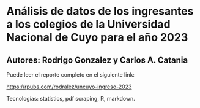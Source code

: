 # Análisis de datos de los ingresantes a los colegios de la Universidad Nacional de Cuyo para el año 2023

## Autores: Rodrigo Gonzalez y Carlos A. Catania

Puede leer el reporte completo en el siguiente link:

https://rpubs.com/rodralez/uncuyo-ingreso-2023

Tecnologías: statistics, pdf scraping, R, markdown.
